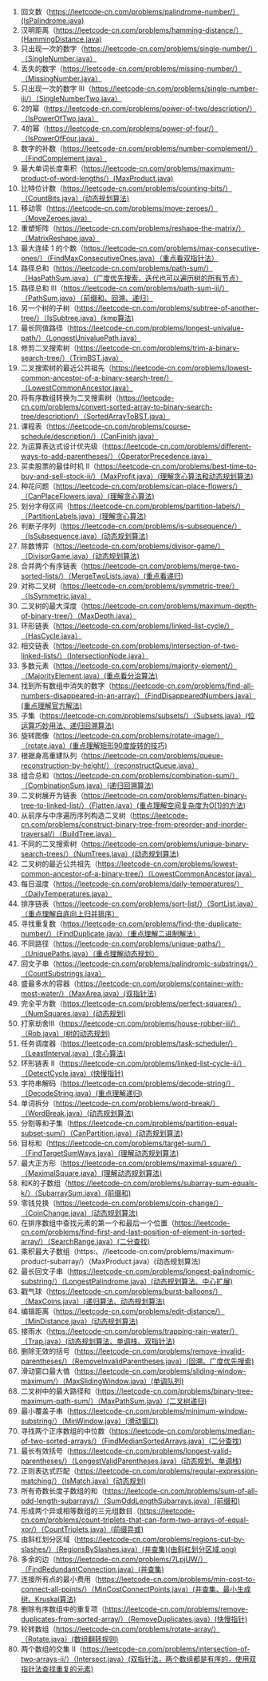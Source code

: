 1. 回文数（https://leetcode-cn.com/problems/palindrome-number/）(IsPalindrome.java)
2. 汉明距离（https://leetcode-cn.com/problems/hamming-distance/）(HammingDistance.java)
3. 只出现一次的数字（https://leetcode-cn.com/problems/single-number/）（SingleNumber.java）
4. 丢失的数字（https://leetcode-cn.com/problems/missing-number/）（MissingNumber.java）
5. 只出现一次的数字 III（https://leetcode-cn.com/problems/single-number-iii/）（SingleNumberTwo.java）
6. 2的幂（https://leetcode-cn.com/problems/power-of-two/description/）（IsPowerOfTwo.java）
7. 4的幂（https://leetcode-cn.com/problems/power-of-four/）（IsPowerOfFour.java）
8. 数字的补数（https://leetcode-cn.com/problems/number-complement/）（FindComplement.java）
9. 最大单词长度乘积（https://leetcode-cn.com/problems/maximum-product-of-word-lengths/）(MaxProduct.java)
10. 比特位计数（https://leetcode-cn.com/problems/counting-bits/）（CountBits.java）(动态规划算法)
11. 移动零（https://leetcode-cn.com/problems/move-zeroes/）（MoveZeroes.java）
12. 重塑矩阵（https://leetcode-cn.com/problems/reshape-the-matrix/）（MatrixReshape.java）
13. 最大连续 1 的个数（https://leetcode-cn.com/problems/max-consecutive-ones/）（FindMaxConsecutiveOnes.java）（重点看双指针法）
14. 路径总和（https://leetcode-cn.com/problems/path-sum/）（HasPathSum.java）（广度优先搜索，迭代也可以遍历树的所有节点）
15. 路径总和 III（https://leetcode-cn.com/problems/path-sum-iii/）（PathSum.java）（前缀和、回溯、递归）
16. 另一个树的子树（https://leetcode-cn.com/problems/subtree-of-another-tree/）（IsSubtree.java）(kmp算法)
17. 最长同值路径（https://leetcode-cn.com/problems/longest-univalue-path/）（LongestUnivaluePath.java）
18. 修剪二叉搜索树（https://leetcode-cn.com/problems/trim-a-binary-search-tree/）（TrimBST.java）
19. 二叉搜索树的最近公共祖先（https://leetcode-cn.com/problems/lowest-common-ancestor-of-a-binary-search-tree/）（LowestCommonAncestor.java）
20. 将有序数组转换为二叉搜索树（https://leetcode-cn.com/problems/convert-sorted-array-to-binary-search-tree/description/）（SortedArrayToBST.java）
21. 课程表（https://leetcode-cn.com/problems/course-schedule/description/）（CanFinish.java）
22. 为运算表达式设计优先级（https://leetcode-cn.com/problems/different-ways-to-add-parentheses/）（OperatorPrecedence.java）
23. 买卖股票的最佳时机 II（https://leetcode-cn.com/problems/best-time-to-buy-and-sell-stock-ii/）（MaxProfit.java）(理解贪心算法和动态规划算法)
24. 种花问题（https://leetcode-cn.com/problems/can-place-flowers/）（CanPlaceFlowers.java）(理解贪心算法)
25. 划分字母区间（https://leetcode-cn.com/problems/partition-labels/）（PartitionLabels.java）(理解贪心算法)
26. 判断子序列（https://leetcode-cn.com/problems/is-subsequence/）（IsSubsequence.java）(动态规划算法)
27. 除数博弈（https://leetcode-cn.com/problems/divisor-game/）（DivisorGame.java）(动态规划算法)
27. 合并两个有序链表（https://leetcode-cn.com/problems/merge-two-sorted-lists/）（MergeTwoLists.java）(重点看递归)
28. 对称二叉树（https://leetcode-cn.com/problems/symmetric-tree/）（IsSymmetric.java）
29. 二叉树的最大深度（https://leetcode-cn.com/problems/maximum-depth-of-binary-tree/）（MaxDepth.java）
30. 环形链表（https://leetcode-cn.com/problems/linked-list-cycle/）（HasCycle.java）
31. 相交链表（https://leetcode-cn.com/problems/intersection-of-two-linked-lists/）（IntersectionNode.java）
32. 多数元素（https://leetcode-cn.com/problems/majority-element/）（MajorityElement.java）(重点看分治算法)
32. 找到所有数组中消失的数字（https://leetcode-cn.com/problems/find-all-numbers-disappeared-in-an-array/）（FindDisappearedNumbers.java）(重点理解官方解法)
33. 子集（https://leetcode-cn.com/problems/subsets/）（Subsets.java）(位运算巧妙用法、递归回溯算法)
34. 旋转图像（https://leetcode-cn.com/problems/rotate-image/）（rotate.java）(重点理解矩形90度旋转的技巧)
35. 根据身高重建队列（https://leetcode-cn.com/problems/queue-reconstruction-by-height/）（reconstructQueue.java）
36. 组合总和（https://leetcode-cn.com/problems/combination-sum/）（CombinationSum.java）(递归回溯算法)
37. 二叉树展开为链表（https://leetcode-cn.com/problems/flatten-binary-tree-to-linked-list/）（Flatten.java）(重点理解空间复杂度为O(1)的方法)
38. 从前序与中序遍历序列构造二叉树（https://leetcode-cn.com/problems/construct-binary-tree-from-preorder-and-inorder-traversal/）（BuildTree.java）
39. 不同的二叉搜索树（https://leetcode-cn.com/problems/unique-binary-search-trees/）（NumTrees.java）(动态规划算法)
40. 二叉树的最近公共祖先（https://leetcode-cn.com/problems/lowest-common-ancestor-of-a-binary-tree/）（LowestCommonAncestor.java）
41. 每日温度（https://leetcode-cn.com/problems/daily-temperatures/）（DailyTemperatures.java）
42. 排序链表（https://leetcode-cn.com/problems/sort-list/）（SortList.java）（重点理解自底向上归并排序）
43. 寻找重复数（https://leetcode-cn.com/problems/find-the-duplicate-number/）（FindDuplicate.java）（重点理解二进制解法）
44. 不同路径（https://leetcode-cn.com/problems/unique-paths/）（UniquePaths.java）（重点理解动态规划）
45. 回文子串（https://leetcode-cn.com/problems/palindromic-substrings/）（CountSubstrings.java）
46. 盛最多水的容器（https://leetcode-cn.com/problems/container-with-most-water/）（MaxArea.java）(双指针法)
47. 完全平方数（https://leetcode-cn.com/problems/perfect-squares/）（NumSquares.java）(动态规划)
48. 打家劫舍III（https://leetcode-cn.com/problems/house-robber-iii/）（Rob.java）(树的动态规划)
49. 任务调度器（https://leetcode-cn.com/problems/task-scheduler/）（LeastInterval.java）(贪心算法)
50. 环形链表 II（https://leetcode-cn.com/problems/linked-list-cycle-ii/）（DetectCycle.java）(快慢指针)
51. 字符串解码（https://leetcode-cn.com/problems/decode-string/）（DecodeString.java）(重点理解递归)
52. 单词拆分（https://leetcode-cn.com/problems/word-break/）（WordBreak.java）(动态规划算法)
53. 分割等和子集（https://leetcode-cn.com/problems/partition-equal-subset-sum/）（CanPartition.java）(动态规划算法)
54. 目标和（https://leetcode-cn.com/problems/target-sum/）（FindTargetSumWays.java）(理解动态规划算法)
55. 最大正方形（https://leetcode-cn.com/problems/maximal-square/）（MaximalSquare.java）(理解动态规划算法)
56. 和K的子数组（https://leetcode-cn.com/problems/subarray-sum-equals-k/）（SubarraySum.java）(前缀和)
57. 零钱兑换（https://leetcode-cn.com/problems/coin-change/）（CoinChange.java）(动态规划算法)
58. 在排序数组中查找元素的第一个和最后一个位置（https://leetcode-cn.com/problems/find-first-and-last-position-of-element-in-sorted-array/）（SearchRange.java）(二分查找)
59. 乘积最大子数组（https:、//leetcode-cn.com/problems/maximum-product-subarray/）（MaxProduct.java）(动态规划算法)
60. 最长回文子串（https://leetcode-cn.com/problems/longest-palindromic-substring/）（LongestPalindrome.java）(动态规划算法、中心扩展)
61. 戳气球（https://leetcode-cn.com/problems/burst-balloons/）（MaxCoins.java）(递归算法、动态规划算法)
62. 编辑距离（https://leetcode-cn.com/problems/edit-distance/）（MinDistance.java）(动态规划算法)
63. 接雨水（https://leetcode-cn.com/problems/trapping-rain-water/）（Trap.java）(动态规划算法、单调栈、双指针法)
64. 删除无效的括号（https://leetcode-cn.com/problems/remove-invalid-parentheses/）（RemoveInvalidParentheses.java）(回溯、广度优先搜索)
65. 滑动窗口最大值（https://leetcode-cn.com/problems/sliding-window-maximum/）（MaxSlidingWindow.java）(单调队列)
66. 二叉树中的最大路径和（https://leetcode-cn.com/problems/binary-tree-maximum-path-sum/）（MaxPathSum.java）(二叉树递归)
67. 最小覆盖子串（https://leetcode-cn.com/problems/minimum-window-substring/）（MinWindow.java）(滑动窗口)
68. 寻找两个正序数组的中位数（https://leetcode-cn.com/problems/median-of-two-sorted-arrays/）（FindMedianSortedArrays.java）(二分查找)
69. 最长有效括号（https://leetcode-cn.com/problems/longest-valid-parentheses/）（LongestValidParentheses.java）(动态规划、单调栈)
70. 正则表达式匹配（https://leetcode-cn.com/problems/regular-expression-matching/）（IsMatch.java）(动态规划)
71. 所有奇数长度子数组的和（https://leetcode-cn.com/problems/sum-of-all-odd-length-subarrays/）（SumOddLengthSubarrays.java）(前缀和)
72. 形成两个异或相等数组的三元组数目（https://leetcode-cn.com/problems/count-triplets-that-can-form-two-arrays-of-equal-xor/）（CountTriplets.java）(前缀异或)
73. 由斜杠划分区域（https://leetcode-cn.com/problems/regions-cut-by-slashes/）（RegionsBySlashes.java）(并查集)(由斜杠划分区域.png)
74. 多余的边（https://leetcode-cn.com/problems/7LpjUW/）（FindRedundantConnection.java）(并查集)
75. 连接所有点的最小费用（https://leetcode-cn.com/problems/min-cost-to-connect-all-points/）（MinCostConnectPoints.java）(并查集、最小生成树、Kruskal算法)
76. 删除有序数组中的重复项（https://leetcode-cn.com/problems/remove-duplicates-from-sorted-array/）（RemoveDuplicates.java）(快慢指针)
77. 轮转数组（https://leetcode-cn.com/problems/rotate-array/）（Rotate.java）(数组翻转规则)
78. 两个数组的交集 II（https://leetcode-cn.com/problems/intersection-of-two-arrays-ii/）（Intersect.java）(双指针法，两个数组都是有序的，使用双指针法查找重复的元素)
